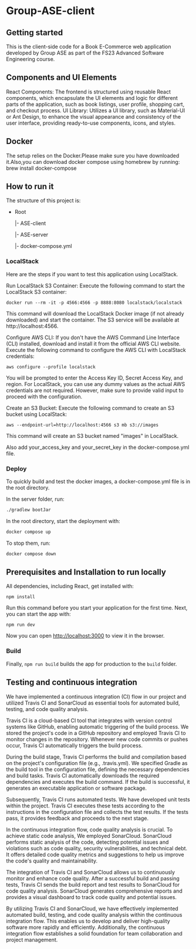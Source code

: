 # Group-ASE-client

## Getting started

This is the client-side code for a Book E-Commerce web application developed by Group ASE as part of the FS23 Advanced Software Engineering course.

## Components and UI Elements
React Components: The frontend is structured using reusable React components, which encapsulate the UI elements and logic for different parts of the application, such as book listings, user profile, shopping cart, and checkout process.
UI Library: Utilizes a UI library, such as Material-UI or Ant Design, to enhance the visual appearance and consistency of the user interface, providing ready-to-use components, icons, and styles.

## Docker
The setup relies on the Docker.Please make sure you have downloaded it.Also,you can download docker compose using homebrew
by running: brew install docker-compose


## How to run it

The structure of this project is:

- Root

  |- ASE-client
  
  |- ASE-server
  
  |- docker-compose.yml
  

### LocalStack

Here are the steps if you want to test this application using LocalStack.

Run LocalStack S3 Container:
Execute the following command to start the LocalStack S3 container:

```docker run --rm -it -p 4566:4566 -p 8888:8080 localstack/localstack```

This command will download the LocalStack Docker image (if not already downloaded) and start the container. The S3 service will be available at http://localhost:4566.

Configure AWS CLI:
If you don't have the AWS Command Line Interface (CLI) installed, download and install it from the official AWS CLI website.
Execute the following command to configure the AWS CLI with LocalStack credentials:

```aws configure --profile localstack```

You will be prompted to enter the Access Key ID, Secret Access Key, and region. For LocalStack, you can use any dummy values as the actual AWS credentials are not required. However, make sure to provide valid input to proceed with the configuration.

Create an S3 Bucket:
Execute the following command to create an S3 bucket using LocalStack:

```aws --endpoint-url=http://localhost:4566 s3 mb s3://images```

This command will create an S3 bucket named "images" in LocalStack.

Also add your_access_key and your_secret_key in the docker-compose.yml file.

### Deploy

To quickly build and test the docker images, a docker-compose.yml file is in the root directory. 


In the server folder, run:

```bash
./gradlew bootJar
```

In the root directory, start the deployment with:


```bash
docker compose up
```
To stop them, run:
```bash
docker compose down
```


## Prerequisites and Installation to run locally
 All dependencies, including React, get installed with:

```npm install```


Run this command before you start your application for the first time. Next, you can start the app with:

```npm run dev```

Now you can open [http://localhost:3000](http://localhost:3000) to view it in the browser.
 
### Build
Finally, `npm run build` builds the app for production to the `build` folder.<br>

## Testing and continuous integration
We have implemented a continuous integration (CI) flow in our project and utilized Travis CI and SonarCloud as essential tools for automated build, testing, and code quality analysis.

Travis CI is a cloud-based CI tool that integrates with version control systems like GitHub, enabling automatic triggering of the build process. We stored the project's code in a GitHub repository and employed Travis CI to monitor changes in the repository. Whenever new code commits or pushes occur, Travis CI automatically triggers the build process.

During the build stage, Travis CI performs the build and compilation based on the project's configuration file (e.g., .travis.yml). We specified Gradle as the build tool in the configuration file, defining the necessary dependencies and build tasks. Travis CI automatically downloads the required dependencies and executes the build command. If the build is successful, it generates an executable application or software package.

Subsequently, Travis CI runs automated tests. We have developed unit tests within the project. Travis CI executes these tests according to the instructions in the configuration file and collects the test results. If the tests pass, it provides feedback and proceeds to the next stage.

In the continuous integration flow, code quality analysis is crucial. To achieve static code analysis, We employed SonarCloud. SonarCloud performs static analysis of the code, detecting potential issues and violations such as code quality, security vulnerabilities, and technical debt. It offers detailed code quality metrics and suggestions to help us improve the code's quality and maintainability.

The integration of Travis CI and SonarCloud allows us to continuously monitor and enhance code quality. After a successful build and passing tests, Travis CI sends the build report and test results to SonarCloud for code quality analysis. SonarCloud generates comprehensive reports and provides a visual dashboard to track code quality and potential issues.

By utilizing Travis CI and SonarCloud, we have effectively implemented automated build, testing, and code quality analysis within the continuous integration flow. This enables us to develop and deliver high-quality software more rapidly and efficiently. Additionally, the continuous integration flow establishes a solid foundation for team collaboration and project management.
